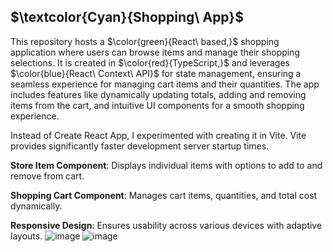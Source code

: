 ## $\textcolor{Cyan}{Shopping\ App\}$

This repository hosts a $\color{green}{React\ based,}$ shopping application where users can browse items and manage their shopping selections. It is created in $\color{red}{TypeScript,}$
and leverages $\color{blue}{React\ Context\ API}$ for state management, ensuring a seamless experience for managing cart items and their quantities. The app includes features like dynamically updating totals, adding and removing items from the cart, and intuitive UI components for a smooth shopping experience. 

Instead of Create React App, I experimented with creating it in Vite. Vite provides significantly faster development server startup times.

**Store Item Component**: Displays individual items with options to add to and remove from cart.

**Shopping Cart Component**: Manages cart items, quantities, and total cost dynamically.

**Responsive Design**: Ensures usability across various devices with adaptive layouts.
![image](https://github.com/shazkhan2/Shopping_app/assets/115549210/8658e272-a9b9-474b-8ab3-e2d12ce23bf5)
![image](https://github.com/shazkhan2/Shopping_app/assets/115549210/994e2124-0f4a-4d15-993f-1f5775f73090)



